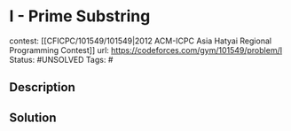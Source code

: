 # I - Prime Substring

contest: [[CFICPC/101549/101549|2012 ACM-ICPC Asia Hatyai Regional Programming Contest]]
url: https://codeforces.com/gym/101549/problem/I
Status: #UNSOLVED
Tags: #

## Description

## Solution

